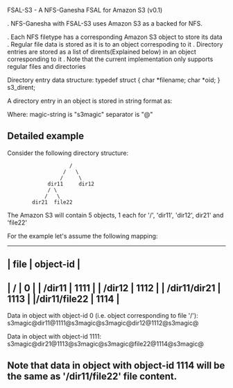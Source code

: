 FSAL-S3 - A NFS-Ganesha FSAL for Amazon S3 (v0.1)

. NFS-Ganesha with FSAL-S3 uses Amazon S3 as a backed for NFS.

. Each NFS filetype has a corresponding Amazon S3 object to store its data
. Regular file data is stored as it is to an object correspoding to it
. Directory entries are stored as a list of dirents(Explained below) in an object corresponding to it
. Note that the current implementation only supports regular files and directories

Directory entry data structure:
typedef struct  {
  char *filename;
  char *oid;
} s3_dirent;

A directory entry in an object is stored in string format as:
<magic-string><separator><filename><separator><object-id><separator><magic-string><separator>

Where:
  magic-string is "s3magic"
  separator is "@"

Detailed example
-----------------------------------------------------------------------------------------------
Consider the following directory structure:
    
                        / 
                      /   \
                     /     \
                 dir11     dir12 
                 / \    
                /   \    
            dir21  file22 

The Amazon S3 will contain 5 objects, 1 each for '/', 'dir11', 'dir12', dir21' and 'file22'

For the example let's assume the following mapping:

 ---------------------------
|     file     | object-id  |
 ---------------------------
|      /       |      0     |
|   /dir11     |     1111   |
|   /dir12     |     1112   |
| /dir11/dir21 |     1113   |
|/dir11/file22 |     1114   |
 ---------------------------

Data in object with object-id 0 (i.e. object corresponding to file '/'):
  s3magic@dir11@1111@s3magic@s3magic@dir12@1112@s3magic@

Data in object with object-id 1111:
  s3magic@dir21@1113@s3magic@s3magic@file22@1114@s3magic@

Note that data in object with object-id 1114 will be the same as '/dir11/file22' file content.
-----------------------------------------------------------------------------------------------
